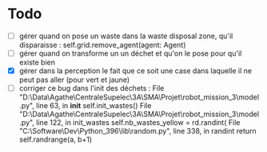 # Todo

- [ ] gérer quand on pose un waste dans la waste disposal zone, qu'il disparaisse : self.grid.remove_agent(agent: Agent)
- [ ] gérer quand on transforme un un déchet et qu'on le pose pour qu'il existe bien
- [x] gérer dans la perception le fait que ce soit une case dans laquelle il ne peut pas aller (pour vert et jaune)
- [ ] corriger ce bug dans l'init des déchets :   File "D:\Data\Agathe\CentraleSupelec\3A\SMA\Projet\robot_mission_3\model.py", line 63, in __init__
    self.init_wastes()
  File "D:\Data\Agathe\CentraleSupelec\3A\SMA\Projet\robot_mission_3\model.py", line 122, in init_wastes
    self.nb_wastes_yellow = rd.randint(
  File "C:\Software\Dev\Python_396\lib\random.py", line 338, in randint
    return self.randrange(a, b+1)
